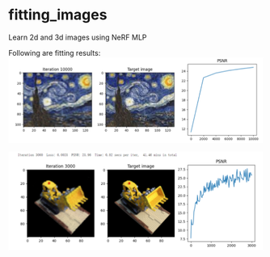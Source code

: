 # fitting_images
Learn 2d and 3d images using NeRF MLP

Following are fitting results:
![image](2d_fitting_result.png)

![image](3d_fitting_result.jpg)
